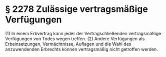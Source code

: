 # § 2278 Zulässige vertragsmäßige Verfügungen
(1) In einem Erbvertrag kann jeder der Vertragschließenden vertragsmäßige Verfügungen von Todes wegen treffen.
(2) Andere Verfügungen als Erbeinsetzungen, Vermächtnisse, Auflagen und die Wahl des anzuwendenden Erbrechts können vertragsmäßig nicht getroffen werden.